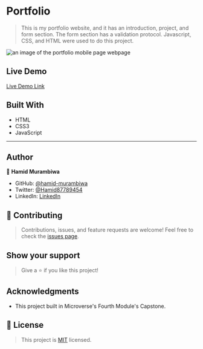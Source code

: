# Portfolio
> This is my portfolio website, and it has an introduction, project, and form section. The form section has a validation protocol. Javascript, CSS, and HTML were used to do this project.

![an image of the portfolio mobile page  webpage](https://user-images.githubusercontent.com/71644515/158045826-234c50a6-9d96-4c36-91b3-bbdc760edacd.png)
## Live Demo

[Live Demo Link](https://hopeful-blackwell-f01fb3.netlify.app/)

## Built With

- HTML
- CSS3
- JavaScript

---

## Author

👤 **Hamid Murambiwa**

- GitHub: [@hamid-murambiwa](https://github.com/hamid-murambiwa/)
- Twitter: [@Hamid87789454](https://twitter.com/Hamid87789454/)
- LinkedIn: [LinkedIn](https://linkedin.com/in/hamid-murambiwa/)

## 🤝 Contributing

>Contributions, issues, and feature requests are welcome!
>Feel free to check the [issues page](../../issues/).

## Show your support

>Give a ⭐️ if you like this project!

## Acknowledgments

- This project built in Microverse's Fourth Module's Capstone.

## 📝 License

>This project is [MIT](./MIT.md) licensed.